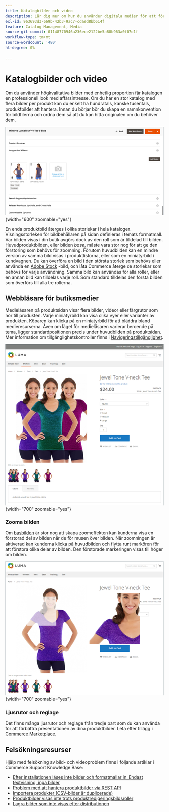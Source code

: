 ```yaml
---
title: Katalogbilder och video
description: Lär dig mer om hur du använder digitala medier för att förbättra katalogproduktsidorna och ge dina kunder visuell information.
exl-id: 963693d3-669b-42b3-9ac7-cdaed8bb614f
feature: Catalog Management, Media
source-git-commit: 01148770946a236ece2122be5a88b963a0f07d1f
workflow-type: tm+mt
source-wordcount: '480'
ht-degree: 0%

---
```


# Katalogbilder och video

Om du använder högkvalitativa bilder med enhetlig proportion får katalogen en professionell look med affärsintresse. Om du har en stor katalog med flera bilder per produkt kan du enkelt ha hundratals, kanske tusentals, produktbilder att hantera. Innan du börjar bör du skapa en namnkonvention för bildfilerna och ordna dem så att du kan hitta originalen om du behöver dem.

![Produktbilder](./assets/product-images-videos-swatch.png){width="600" zoomable="yes"}

En enda produktbild återges i olika storlekar i hela katalogen. Visningsstorleken för bildbehållaren på sidan definieras i temats formatmall. Var bilden visas i din butik avgörs dock av den roll som är tilldelad till bilden. Huvudproduktbilden, eller bilden _base_, måste vara stor nog för att ge den förstoring som behövs för zoomning. Förutom huvudbilden kan en mindre version av samma bild visas i produktlistorna, eller som en miniatyrbild i kundvagnen. Du kan överföra en bild i den största storlek som behövs eller använda en [Adobe Stock](../content-design/adobe-stock.md) -bild, och låta Commerce återge de storlekar som behövs för varje användning. Samma bild kan användas för alla roller, eller en annan bild kan tilldelas varje roll. Som standard tilldelas den första bilden som överförs till alla tre rollerna.

## Webbläsare för butiksmedier

Medieläsaren på produktsidan visar flera bilder, videor eller färgrutor som hör till produkten. Varje miniatyrbild kan visa olika vyer eller varianter av produkten. Köparen kan klicka på en miniatyrbild för att bläddra bland medieresurserna. Även om läget för medieläsaren varierar beroende på tema, ligger standardpositionen precis under huvudbilden på produktsidan. Mer information om tillgänglighetskontroller finns i [Navigeringstillgänglighet](../getting-started/navigation-accessibility.md).

![Butik medieläsare](./assets/storefront-thumbnail-gallery.png){width="700" zoomable="yes"}

### Zooma bilden

Om [basbilden](product-image.md) är stor nog att skapa zoomeffekten kan kunderna visa en förstorad del av bilden när de för musen över bilden. När zoomningen är aktiverad kan kunderna klicka på huvudbilden och flytta runt markören för att förstora olika delar av bilden. Den förstorade markeringen visas till höger om bilden.

![Bildzoom](./assets/storefront-image-zoom.png){width="700" zoomable="yes"}

### Ljusrutor och reglage

Det finns många ljusrutor och reglage från tredje part som du kan använda för att förbättra presentationen av dina produktbilder. Leta efter tillägg i [Commerce Marketplace](../getting-started/commerce-marketplace.md).

## Felsökningsresurser

Hjälp med felsökning av bild- och videoproblem finns i följande artiklar i Commerce Support Knowledge Base:

- [Efter installationen läses inte bilder och formatmallar in. Endast textvisning, inga bilder](https://experienceleague.adobe.com/docs/commerce-knowledge-base/kb/troubleshooting/storefront/after-installing-images-and-stylesheets-do-not-load-only-text-displays-no-graphics.html)
- [Problem med att hantera produktbilder via REST API](https://experienceleague.adobe.com/docs/commerce-knowledge-base/kb/support-tools/patches/v1-0-5/mdva-28763-magento-patch-issues-with-managing-product-images-via-rest-api.html)
- [Importera produkter (CSV-bilder är duplicerade)](https://experienceleague.adobe.com/docs/commerce-knowledge-base/kb/support-tools/patches/v1-0-14/mdva-31969-magento-patch-import-products-.csv-images-duplicated.html)
- [Produktbilder visas inte trots produktredigeringsbildsroller](https://experienceleague.adobe.com/docs/commerce-knowledge-base/kb/troubleshooting/storefront/product-images-do-not-display-despite-product-edit-image-roles.html)
- [Lagra bilder som inte visas efter distributionen](https://experienceleague.adobe.com/docs/commerce-knowledge-base/kb/troubleshooting/storefront/store-images-not-displayed-after-deployment.html)
